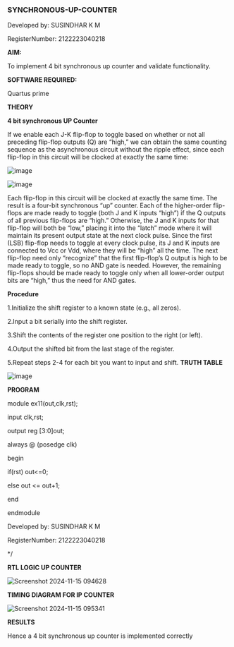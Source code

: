 ### SYNCHRONOUS-UP-COUNTER

Developed by: SUSINDHAR K M

RegisterNumber: 2122223040218

**AIM:**

To implement 4 bit synchronous up counter and validate functionality.

**SOFTWARE REQUIRED:**

Quartus prime

**THEORY**

**4 bit synchronous UP Counter**

If we enable each J-K flip-flop to toggle based on whether or not all preceding flip-flop outputs (Q) are “high,” we can obtain the same counting sequence as the asynchronous circuit without the ripple effect, since each flip-flop in this circuit will be clocked at exactly the same time:

![image](https://github.com/naavaneetha/SYNCHRONOUS-UP-COUNTER/assets/154305477/d5db3fa0-e413-404c-b80e-b2f39d82e7e8)


![image](https://github.com/naavaneetha/SYNCHRONOUS-UP-COUNTER/assets/154305477/52cb61eb-d04b-442d-810c-31185a68410b)

Each flip-flop in this circuit will be clocked at exactly the same time.
The result is a four-bit synchronous “up” counter. Each of the higher-order flip-flops are made ready to toggle (both J and K inputs “high”) if the Q outputs of all previous flip-flops are “high.”
Otherwise, the J and K inputs for that flip-flop will both be “low,” placing it into the “latch” mode where it will maintain its present output state at the next clock pulse.
Since the first (LSB) flip-flop needs to toggle at every clock pulse, its J and K inputs are connected to Vcc or Vdd, where they will be “high” all the time.
The next flip-flop need only “recognize” that the first flip-flop’s Q output is high to be made ready to toggle, so no AND gate is needed.
However, the remaining flip-flops should be made ready to toggle only when all lower-order output bits are “high,” thus the need for AND gates.

**Procedure**

1.Initialize the shift register to a known state (e.g., all zeros).

2.Input a bit serially into the shift register.

3.Shift the contents of the register one position to the right (or left).

4.Output the shifted bit from the last stage of the register.

5.Repeat steps 2-4 for each bit you want to input and shift.
**TRUTH TABLE**

![image](https://github.com/user-attachments/assets/dc1661c0-3ae9-4cd8-88e4-62c80cff4298)


**PROGRAM**

module ex11(out,clk,rst);

input clk,rst;

output reg [3:0]out;

always @ (posedge clk)

begin

   if(rst)
        out<=0;
     
   else
        out <= out+1;
     
end

endmodule

Developed by: SUSINDHAR K M

RegisterNumber: 2122223040218

*/

**RTL LOGIC UP COUNTER**

![Screenshot 2024-11-15 094628](https://github.com/user-attachments/assets/c8dceee0-c291-4fef-8aca-f5d117d693ac)

**TIMING DIAGRAM FOR IP COUNTER**

![Screenshot 2024-11-15 095341](https://github.com/user-attachments/assets/c8ab6449-7489-4f38-b101-35542f50cce5)


**RESULTS**

Hence a 4 bit synchronous up counter is implemented correctly
